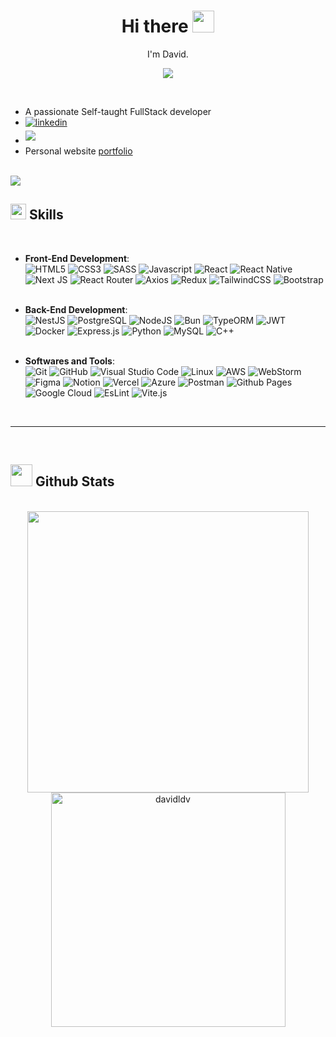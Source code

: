 
<h1 align="center"><b>Hi there </b><img src="https://media.giphy.com/media/hvRJCLFzcasrR4ia7z/giphy.gif" width="35"></h1>
<p align="center">I'm David.</p>
<!--  -->
<p align="center">
  <a href="https://github.com/DenverCoder1/readme-typing-svg"><img src="https://readme-typing-svg.herokuapp.com?font=Time+New+Roman&color=cyan&size=25&center=true&vCenter=true&width=600&height=100&lines=Self-taught+FullStack+Developer,;Software+Engineering+Student,;Active+Learner/Researcher,;Love+to+learn+new+stuffs."></a>
</p>
<br>

- A passionate Self-taught FullStack developer
- <a href="https://linkedin.com/in/davidldv" target="_blank"><img src="https://img.shields.io/badge/linkedin:  davidldv-%2300acee.svg?color=405DE6&style=for-the-badge&logo=linkedin&logoColor=white" alt=linkedin style="margin-bottom: 5px;"/></a>
- <a href="mailto:dlondon.dev@gmail.com" target="_blank"><img src="https://img.shields.io/badge/gmail:  dlondon.dev-%23EA4335.svg?style=for-the-badge&logo=gmail&logoColor=white" t=mail style="margin-bottom: 5px;" /></a>
- Personal website <a href="https://dlondon.tech/" target="_blank">portfolio</a>

<br>
<img src="https://user-images.githubusercontent.com/73097560/115834477-dbab4500-a447-11eb-908a-139a6edaec5c.gif">

## <img src="https://media2.giphy.com/media/QssGEmpkyEOhBCb7e1/giphy.gif?cid=ecf05e47a0n3gi1bfqntqmob8g9aid1oyj2wr3ds3mg700bl&rid=giphy.gif" width ="25"><b> Skills</b>
<br>

<p align="center">
    
- **Front-End Development**:
  <br>
   ![HTML5](https://ziadoua.github.io/m3-Markdown-Badges/badges/HTML/html1.svg)
   ![CSS3](https://ziadoua.github.io/m3-Markdown-Badges/badges/CSS/css1.svg)
   ![SASS](https://ziadoua.github.io/m3-Markdown-Badges/badges/Sass/sass2.svg)
   ![Javascript](https://img.shields.io/badge/Typescript%20-%232370ED.svg?style=for-the-badge&logo=typescript&logoColor=white)
   ![React](https://ziadoua.github.io/m3-Markdown-Badges/badges/React/react3.svg) 
   ![React Native](https://ziadoua.github.io/m3-Markdown-Badges/badges/ReactNative/reactnative3.svg)
   ![Next JS](https://ziadoua.github.io/m3-Markdown-Badges/badges/NextJS/nextjs1.svg)
   ![React Router](https://img.shields.io/badge/React_Router-CA4245?style=flat&logo=react-router&logoColor=white)
   ![Axios](https://ziadoua.github.io/m3-Markdown-Badges/badges/Axios/axios1.svg)
   ![Redux](https://ziadoua.github.io/m3-Markdown-Badges/badges/Redux/redux2.svg)
   ![TailwindCSS](https://ziadoua.github.io/m3-Markdown-Badges/badges/TailwindCSS/tailwindcss2.svg)
   ![Bootstrap](https://ziadoua.github.io/m3-Markdown-Badges/badges/Bootstrap/bootstrap1.svg)
<br><br>

- **Back-End Development**:
  <br>
    ![NestJS](https://ziadoua.github.io/m3-Markdown-Badges/badges/NestJS/nestjs1.svg) 
    ![PostgreSQL](https://ziadoua.github.io/m3-Markdown-Badges/badges/PostgreSQL/postgresql1.svg)
    ![NodeJS](https://ziadoua.github.io/m3-Markdown-Badges/badges/NodeJS/nodejs1.svg)
    ![Bun](https://img.shields.io/badge/Bun-%23000000.svg?style=for-the-badge&logo=bun&logoColor=white)
    ![TypeORM](https://ziadoua.github.io/m3-Markdown-Badges/badges/TypeORM/typeorm1.svg)
    ![JWT](https://ziadoua.github.io/m3-Markdown-Badges/badges/JWT/jwt1.svg)
    ![Docker](https://ziadoua.github.io/m3-Markdown-Badges/badges/Docker/docker1.svg)
    ![Express.js](https://ziadoua.github.io/m3-Markdown-Badges/badges/Express/express1.svg)
    ![Python](https://img.shields.io/badge/Python%20-%2314354C.svg?style=for-the-badge&logo=python&logoColor=white)
    ![MySQL](https://img.shields.io/badge/mysql-%2300f.svg?style=flat&logo=mysql&logoColor=white)
    ![C++](https://img.shields.io/badge/C++%20-%2300599C.svg?style=for-the-badge&logo=c%2B%2B&logoColor=white)
<br><br>
- **Softwares and Tools**:
  <br>
    ![Git](https://img.shields.io/badge/git-%23F05033.svg?style=for-the-badge&logo=git&logoColor=white)
    ![GitHub](https://img.shields.io/badge/github-%23121011.svg?style=for-the-badge&logo=github&logoColor=white)
    ![Visual Studio Code](https://img.shields.io/badge/Visual%20Studio%20Code-0078d7.svg?style=for-the-badge&logo=visual-studio-code&logoColor=white)
    ![Linux](https://img.shields.io/badge/Linux-FCC624?style=for-the-badge&logo=linux&logoColor=black)
    ![AWS](https://ziadoua.github.io/m3-Markdown-Badges/badges/AWS/aws3.svg)
    ![WebStorm](https://ziadoua.github.io/m3-Markdown-Badges/badges/Webstorm/webstorm1.svg)
    ![Figma](https://ziadoua.github.io/m3-Markdown-Badges/badges/Figma/figma3.svg)
    ![Notion](https://ziadoua.github.io/m3-Markdown-Badges/badges/Notion/notion3.svg)
    ![Vercel](https://ziadoua.github.io/m3-Markdown-Badges/badges/Vercel/vercel1.svg)
    ![Azure](https://img.shields.io/badge/azure-%230072C6.svg?style=flat&logo=microsoftazure&logoColor=white)
    ![Postman](https://img.shields.io/badge/Postman-FF6C37?style=flat&logo=postman&logoColor=white)
    ![Github Pages](https://img.shields.io/badge/github%20pages-121013?style=flat&logo=github&logoColor=white)
    ![Google Cloud](https://img.shields.io/badge/Google%20Cloud-%234285F4.svg?style=flat&logo=google-cloud&logoColor=white)
    ![EsLint](https://ziadoua.github.io/m3-Markdown-Badges/badges/ESLint/eslint1.svg)
    ![Vite.js](https://ziadoua.github.io/m3-Markdown-Badges/badges/ViteJS/vitejs1.svg)
  <br>
</p>
<br>

-----
<br>

## <img src="https://media.giphy.com/media/iY8CRBdQXODJSCERIr/giphy.gif" width="35"><b> Github Stats </b>
<br>
<div align="center">
<a href="https://github.com/davidldv/">
  <img src="https://github-readme-stats.vercel.app/api?username=davidldv&include_all_commits=true&count_private=true&show_icons=true&line_height=20&title_color=7A7ADB&icon_color=2234AE&text_color=D3D3D3&bg_color=0,000000,130F40" width="450"/>
  <img src="https://github-readme-stats.vercel.app/api/top-langs?username=davidldv&show_icons=true&locale=en&layout=compact&line_height=20&title_color=7A7ADB&icon_color=2234AE&text_color=D3D3D3&bg_color=0,000000,130F40" width="375"  alt="davidldv"/>

